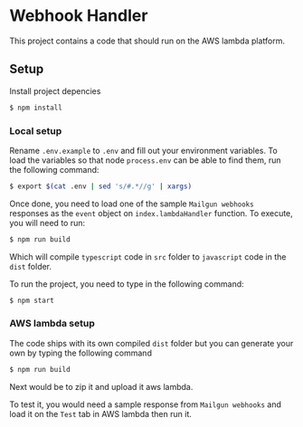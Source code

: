 <!-- @format -->

# Webhook Handler

This project contains a code that should run on the AWS lambda platform.

## Setup

Install project depencies

```bash
$ npm install
```

### Local setup

Rename `.env.example` to `.env` and fill out your environment
variables.
To load the variables so that node `process.env` can be able to find them, run the following command:

```bash
$ export $(cat .env | sed 's/#.*//g' | xargs)
```
Once done, you need to load one of the sample `Mailgun webhooks` responses as the `event` object on `index.lambdaHandler` function. 
To execute, you will need to run:
```bash
$ npm run build
```
 Which will compile `typescript` code in `src` folder to `javascript` code in the `dist` folder.

 To run the project, you need to type in the following command:
 
 ```bash
 $ npm start
 ```
### AWS lambda setup
The code ships with its own compiled `dist` folder but you can generate your
own by typing the following command

```bash
$ npm run build
```
Next would be to zip it and upload it aws lambda.

To test it, you would need a sample response from `Mailgun webhooks` and load it on the `Test` tab in AWS lambda then run it.

 

